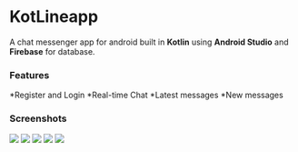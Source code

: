 # KotLineapp
A chat messenger app for android built in **Kotlin** using **Android Studio** and **Firebase** for database.

### Features
*Register and Login
*Real-time Chat
*Latest messages
*New messages

### Screenshots
![](Screenshot_1591523788.png)
![](Screenshot_1591523801.png)
![](Screenshot_1591524701.png)
![](Screenshot_1591524737.png)
![](Screenshot_1591526171.png)
